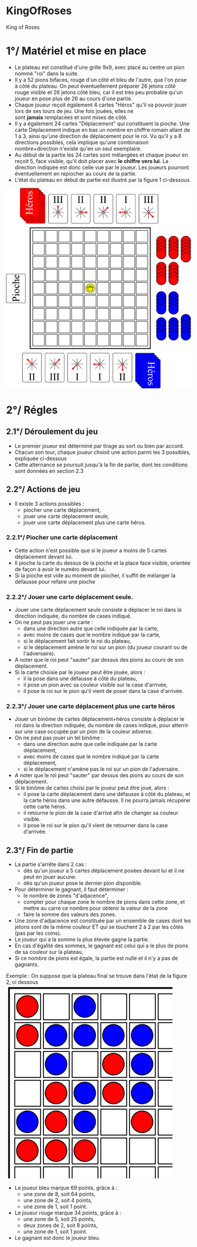 # KingOfRoses
King of Roses

# **1°/ Matériel et mise en place**

- Le plateau est constitué d'une grille 9x9, avec placé au centre un pion nommé "roi" dans la suite.
- Il y a 52 pions bifaces, rouge d'un côté et bleu de l'autre, que l'on pose à côté du plateau. On peut éventuellement préparer 26 jetons côté rouge visible et 26 jetons côté bleu, car il est très peu probable qu'un joueur en pose plus de 26 au cours d'une partie.
- Chaque joueur reçoit également 4 cartes "Héros" qu'il va pouvoir jouer lors de ses tours de jeu. Une fois jouées, elles ne sont **jamais** remplacées et sont mises de côté.
- Il y a également 24 cartes "Déplacement" qui constituent la pioche. Une carte Déplacement indique en bas un nombre en chiffre romain allant de 1 à 3, ainsi qu'une direction de déplacement pour le roi. Vu qu'il y a 8 directions possibles, cela implique qu'une combinaison nombre+direction n'existe qu'en un seul exemplaire.
- Au début de la partie les 24 cartes sont mélangées et chaque joueur en reçoit 5, face visible, qu'il doit placer avec **le chiffre vers lui**. La direction indiquée est donc celle vue par le joueur. Les joueurs pourront éventuellement en repiocher au cours de la partie.
- L'état du plateau en début de partie est illustré par la figure 1 ci-dessous

![img.png](img.png)

# **2°/ Régles**

## 2.1°/ Déroulement du jeu

- Le premier joueur est déterminé par tirage au sort ou bien par accord.
- Chacun son tour, chaque joueur choisit une action parmi les 3 possibles, expliquée ci-dessous
- Cette alternance se poursuit jusqu'à la fin de partie, dont les conditions sont données en section 2.3

## 2.2°/ Actions de jeu

- Il existe 3 actions possibles :
    - piocher une carte déplacement,
    - jouer une carte déplacement seule,
    - jouer une carte déplacement plus une carte héros.

### 2.2.1°/ Piocher une carte déplacement

- Cette action n'est possible que si le joueur a moins de 5 cartes déplacement devant lui.
- Il pioche la carte du dessus de la pioche et la place face visible, orientée de façon à avoir le numéro devant lui.
- Si la pioche est vide au moment de piocher, il suffit de mélanger la défausse pour refaire une pioche

### 2.2.2°/ Jouer une carte déplacement seule.

- Jouer une carte déplacement seule consiste à déplacer le roi dans la direction indiquée, du nombre de cases indiqué.
- On ne peut pas jouer une carte :
    - dans une direction autre que celle indiquée par la carte,
    - avec moins de cases que le nombre indiqué par la carte,
    - si le déplacement fait sortir le roi du plateau,
    - si le déplacement amène le roi sur un pion (du joueur courant ou de l'adversaire).
- A noter que le roi peut "sauter" par dessus des pions au cours de son déplacement.
- Si la carte choisie par le joueur peut être jouée, alors :
    - il la pose dans une défausse à côté du plateau,
    - il pose un pion avec sa couleur visible sur la case d'arrivée,
    - il pose le roi sur le pion qu'il vient de poser dans la case d'arrivée.

### 2.2.3°/ Jouer une carte déplacement plus une carte héros

- Jouer un binôme de cartes déplacement+héros consiste à déplacer le roi dans la direction indiquée, du nombre de cases indiqué, pour atterrir sur une case occupée par un pion de la couleur adverse.
- On ne peut pas jouer un tel binôme :
    - dans une direction autre que celle indiquée par la carte déplacement,
    - avec moins de cases que le nombre indiqué par la carte déplacement,
    - si le déplacement n'amène pas le roi sur un pion de l'adversaire.
- A noter que le roi peut "sauter" par dessus des pions au cours de son déplacement.
- Si le binôme de cartes choisi par le joueur peut être joué, alors :
    - il pose la carte déplacement dans une défausse à côté du plateau, et la carte héros dans une autre défausse. Il ne pourra jamais récupérer cette carte héros.
    - il retourne le pion de la case d'arrivé afin de changer sa couleur visible.
    - il pose le roi sur le pion qu'il vient de retourner dans la case d'arrivée.

## 2.3°/ Fin de partie

- La partie s'arrête dans 2 cas :
    - dès qu'un joueur a 5 cartes déplacement posées devant lui et il ne peut en jouer aucune.
    - dès qu'un joueur pose le dernier pion disponible.
- Pour déterminer le gagnant, il faut déterminer :
    - le nombre de zones "d'adjacence",
    - compter pour chaque zone le nombre de pions dans cette zone, et mettre au carré ce nombre pour obtenir la valeur de la zone
    - faire la somme des valeurs des zones.
- Une zone d'adjacence est constituée par un ensemble de cases dont les jetons sont de la même couleur ET qui se touchent 2 à 2 par les côtés (pas par les coins).
- Le joueur qui a la somme la plus élevée gagne la partie.
- En cas d'égalité des sommes, le gagnant est celui qui a le plus de pions de sa couleur sur la plateau,
- Si ce nombre de pions est égale, la partie est nulle et il n'y a pas de gagnants.

Exemple : On suppose que la plateau final se trouve dans l'état de la figure 2, ci dessous
![img_1.png](img_1.png)

- Le joueur bleu marque 69 points, grâce à :
    - une zone de 8, soit 64 points,
    - une zone de 2, soit 4 points,
    - une zone de 1, soit 1 point.
- Le joueur rouge marque 34 points, grâce à :
    - une zone de 5, soit 25 points,
    - deux zones de 2, soit 8 points,
    - une zone de 1, soit 1 point.
- Le gagnant est donc le joueur bleu.